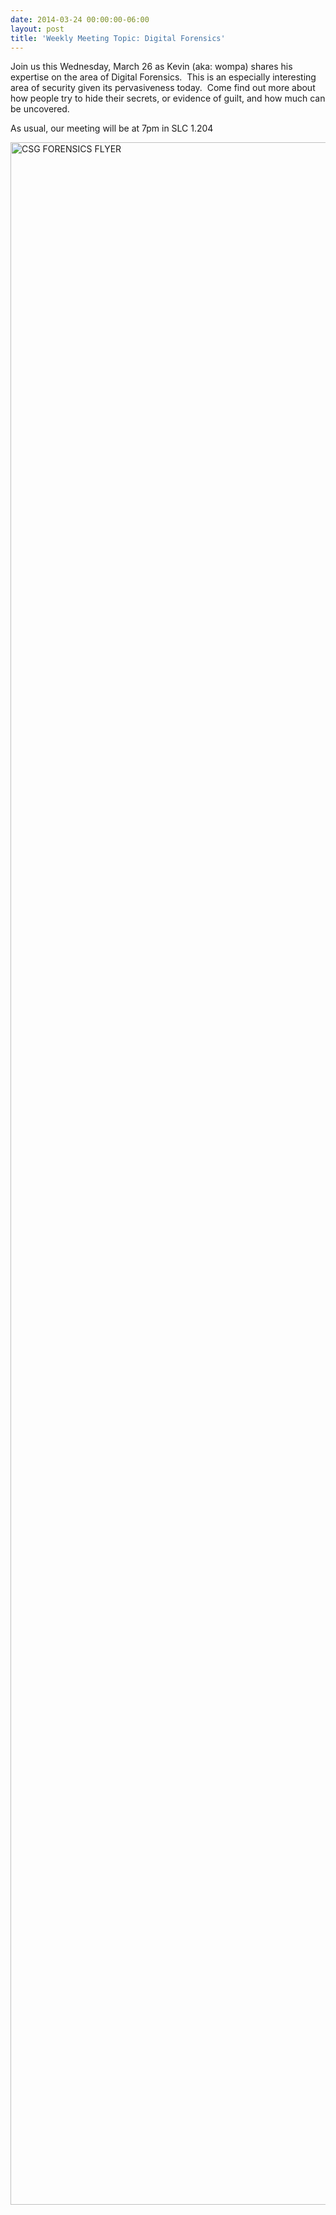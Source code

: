 ```yaml
---
date: 2014-03-24 00:00:00-06:00
layout: post
title: 'Weekly Meeting Topic: Digital Forensics'
---
```


Join us this Wednesday, March 26 as Kevin (aka: wompa) shares his expertise on the area of Digital Forensics.  This is an especially interesting area of security given its pervasiveness today.  Come find out more about how people try to hide their secrets, or evidence of guilt, and how much can be uncovered.

As usual, our meeting will be at 7pm in SLC 1.204

[<img src="{{ site.baseurl }}/assets/CSG-FORENSICS-FLYER.png" alt="CSG FORENSICS FLYER" class="aligncenter size-full wp-image-534" width="2550" height="3300" />](https://csg.utdallas.edu/wp-content/uploads/2014/03/CSG-FORENSICS-FLYER.png)
